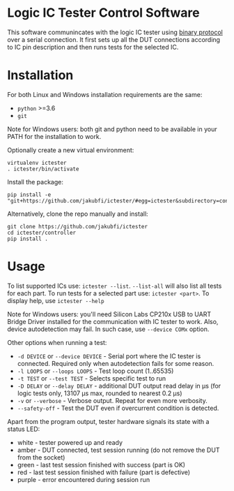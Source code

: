 # Logic IC Tester Control Software

This software communincates with the logic IC tester using [binary protocol](../doc/protocol.md) over a serial connection.
It first sets up all the DUT connections according to IC pin description and then runs tests for the selected IC.


# Installation

For both Linux and Windows installation requirements are the same:

* `python` >=3.6
* `git`

Note for Windows users: both git and python need to be available in your PATH for the installation to work.

Optionally create a new virtual environment:
```
virtualenv ictester
. ictester/bin/activate
```

Install the package:
```
pip install -e "git+https://github.com/jakubfi/ictester/#egg=ictester&subdirectory=controller"
```
Alternatively, clone the repo manually and install:
```
git clone https://github.com/jakubfi/ictester
cd ictester/controller
pip install .
```

# Usage

To list supported ICs use: `ictester --list`. `--list-all` will also list all tests for each part.
To run tests for a selected part use: `ictester <part>`.
To display help, use `ictester --help`

Note for Windows users: you'll need Silicon Labs CP210x USB to UART Bridge Driver installed
for the communication with IC tester to work. Also, device autodetection may fail.
In such case, use `--device COMx` option.

Other options when running a test:

* `-d DEVICE` or `--device DEVICE` - Serial port where the IC tester is connected. Required only when autodetection fails for some reason.
* `-l LOOPS` or `--loops LOOPS` - Test loop count (1..65535)
* `-t TEST` or `--test TEST` - Selects specific test to run
* `-D DELAY` or `--delay DELAY` - additional DUT output read delay in μs (for logic tests only, 13107 μs max, rounded to nearest 0.2 μs)
* `-v` or `--verbose` - Verbose output. Repeat for even more verbosity.
* `--safety-off` - Test the DUT even if overcurrent condition is detected.

Apart from the program output, tester hardware signals its state with a status LED:

* white - tester powered up and ready
* amber - DUT connected, test session running (do not remove the DUT from the socket)
* green - last test session finished with success (part is OK)
* red - last test session finished with failure (part is defective)
* purple - error encountered during session run
